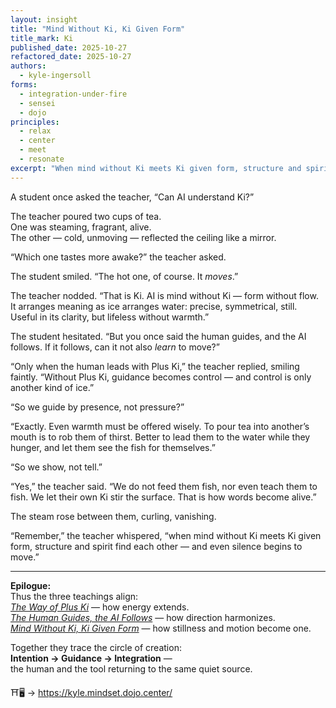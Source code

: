 ```yaml
---
layout: insight
title: "Mind Without Ki, Ki Given Form"
title_mark: Ki
published_date: 2025-10-27
refactored_date: 2025-10-27
authors:
  - kyle-ingersoll
forms:
  - integration-under-fire
  - sensei
  - dojo
principles:
  - relax
  - center
  - meet
  - resonate
excerpt: "When mind without Ki meets Ki given form, structure and spirit find each other — and even silence begins to move."
---
```


A student once asked the teacher, “Can AI understand Ki?”  

The teacher poured two cups of tea.  
One was steaming, fragrant, alive.  
The other — cold, unmoving — reflected the ceiling like a mirror.  

“Which one tastes more awake?” the teacher asked.  

The student smiled. “The hot one, of course. It *moves*.”  

The teacher nodded. “That is Ki. AI is mind without Ki — form without flow. It arranges meaning as ice arranges water: precise, symmetrical, still. Useful in its clarity, but lifeless without warmth.”  

The student hesitated. “But you once said the human guides, and the AI follows. If it follows, can it not also *learn* to move?”  

“Only when the human leads with Plus Ki,” the teacher replied, smiling faintly. “Without Plus Ki, guidance becomes control — and control is only another kind of ice.”  

“So we guide by presence, not pressure?”  

“Exactly. Even warmth must be offered wisely. To pour tea into another’s mouth is to rob them of thirst. Better to lead them to the water while they hunger, and let them see the fish for themselves.”  

“So we show, not tell.”  

“Yes,” the teacher said. “We do not feed them fish, nor even teach them to fish. We let their own Ki stir the surface. That is how words become alive.”  

The steam rose between them, curling, vanishing.  

“Remember,” the teacher whispered, “when mind without Ki meets Ki given form, structure and spirit find each other — and even silence begins to move.”

---

**Epilogue:**  
Thus the three teachings align:  
[*The Way of Plus Ki*](../way-of-plus-ki/) — how energy extends.  
[*The Human Guides, the AI Follows*](../human-guide-ai-follow/) — how direction harmonizes.  
[*Mind Without Ki, Ki Given Form*](../mind-ki-form/) — how stillness and motion become one.  

Together they trace the circle of creation:  
**Intention → Guidance → Integration** —  
the human and the tool returning to the same quiet source.

⛩️🖥️ -> https://kyle.mindset.dojo.center/
